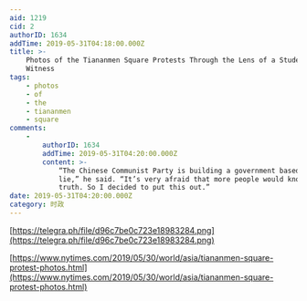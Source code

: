 ```yaml
---
aid: 1219
cid: 2
authorID: 1634
addTime: 2019-05-31T04:18:00.000Z
title: >-
    Photos of the Tiananmen Square Protests Through the Lens of a Student
    Witness
tags:
    - photos
    - of
    - the
    - tiananmen
    - square
comments:
    -
        authorID: 1634
        addTime: 2019-05-31T04:20:00.000Z
        content: >-
            “The Chinese Communist Party is building a government based on a
            lie,” he said. “It’s very afraid that more people would know the
            truth. So I decided to put this out.”
date: 2019-05-31T04:20:00.000Z
category: 时政
---
```


[https://telegra.ph/file/d96c7be0c723e18983284.png](https://telegra.ph/file/d96c7be0c723e18983284.png)

[https://www.nytimes.com/2019/05/30/world/asia/tiananmen-square-protest-photos.html](https://www.nytimes.com/2019/05/30/world/asia/tiananmen-square-protest-photos.html)
